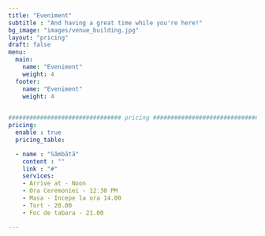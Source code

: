 ```yaml
---
title: "Eveniment"
subtitle : "And having a great time while you're here!"
bg_image: "images/venue_building.jpg"
layout: "pricing"
draft: false
menu:
  main:
    name: "Eveniment"
    weight: 4
  footer:
    name: "Eveniment"
    weight: 4
    

################################ pricing ################################
pricing:
  enable : true
  pricing_table:

  - name : "Sâmbãtã"
    content : ""
    link : "#"
    services:
    - Arrive at - Noon 
    - Ora Ceremoniei - 12:30 PM
    - Masa - Incepe la ora 14.00 
    - Tort - 20.00 
    - Foc de tabara - 21.00 

---
```

